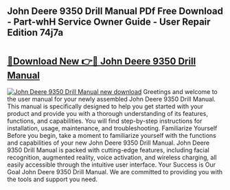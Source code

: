 ## John Deere 9350 Drill Manual PDf Free Download - Part-whH Service Owner Guide - User Repair Edition 74j7a

# <h2><a href="http://bc86709.oget.top/?id=John+Deere+9350+Drill+Manual">🔗Download New 👉🔴 John Deere 9350 Drill Manual</a></h2>

[![John Deere 9350 Drill Manual new download](https://i.imgur.com/5g1atiW.png)](http://bc86709.oget.top/?id=John+Deere+9350+Drill+Manual)
Greetings and welcome to the user manual for your newly assembled John Deere 9350 Drill Manual. This manual is specifically designed to help you get started with your product and provide you with a thorough understanding of its features, functions, and capabilities. You will find step-by-step instructions for installation, usage, maintenance, and troubleshooting. Familiarize Yourself Before you begin, take a moment to familiarize yourself with the functions and capabilities of your new John Deere 9350 Drill Manual. John Deere 9350 Drill Manual is packed with cutting-edge features, including facial recognition, augmented reality, voice activation, and wireless charging, all easily accessible through the intuitive user interface. Your Success is Our Goal John Deere 9350 Drill Manual. We are committed to providing you with the tools and support you need.
